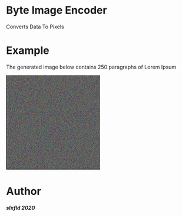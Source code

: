 # Byte Image Encoder
Converts Data To Pixels <br>

# Example
The generated image below contains 250 paragraphs of Lorem Ipsum <p/>
![Example Image](example.PNG)

# Author 
***slxfld 2020***